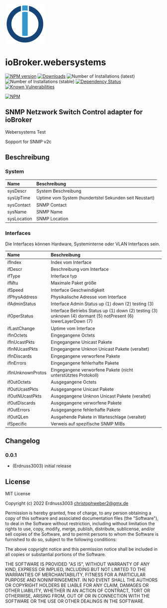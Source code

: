 ![Logo](admin/webersystems.png)
# ioBroker.webersystems

[![NPM version](http://img.shields.io/npm/v/iobroker.webersystems.svg)](https://www.npmjs.com/package/iobroker.webersystems)
[![Downloads](https://img.shields.io/npm/dm/iobroker.webersystems.svg)](https://www.npmjs.com/package/iobroker.webersystems)
![Number of Installations (latest)](http://iobroker.live/badges/webersystems-installed.svg)
![Number of Installations (stable)](http://iobroker.live/badges/webersystems-stable.svg)
[![Dependency Status](https://img.shields.io/david/Erdnuss3003/iobroker.webersystems.svg)](https://david-dm.org/Erdnuss3003/iobroker.webersystems)
[![Known Vulnerabilities](https://snyk.io/test/github/Erdnuss3003/ioBroker.webersystems/badge.svg)](https://snyk.io/test/github/Erdnuss3003/ioBroker.webersystems)

[![NPM](https://nodei.co/npm/iobroker.webersystems.png?downloads=true)](https://nodei.co/npm/iobroker.webersystems/)

## SNMP Netzwork Switch Control adapter for ioBroker

Webersystems Test

Sopport for SNMP v2c

## Beschreibung

### System

| Name                	| Beschreibung             											|
|:------------------    |:-------------------      											|
| sysDescr      		| System Beschreibung        										|
| sysUpTime				| Uptime vom System (hundertstel Sekunden seit Neustart)       		|
| sysContact       		| SNMP Contact        												|
| sysName				| SNMP Name        													|
| sysLocation			| SNMP Location        												|

### Interfaces

Die Interfaces können Hardware, Systeminterne oder VLAN Interfaces sein.

| Name                	| Beschreibung             											|
|:------------------    |:-------------------      											|
| ifIndex      			| Index vom Interface  												|
| ifDescr				| Beschreibung vom Interface       									|
| ifType       			| Interface typ       												|
| ifMtu					| Maximale Paket größe       										|
| ifSpeed				| Interface Geschwindigkeit											|
| ifPhysAddress      	| Physikalische Adresse vom Interface       						|
| ifAdminStatus			| Interface Admin Status up (1) down (2) testing (3)       			|
| ifOperStatus       	| Interface Betriebs Status up (1) down (2) testing (3) unknown (4) dormant (5) notPresent (6) lowerLayerDown (7)	|
| ifLastChange			| Uptime vom Interface       										|
| ifInOctets			| Eingegangene Octets         										|
| ifInUcastPkts      	| Eingegangene Unicast Pakete      									|
| ifInNUcastPkts		| Eingegangene Unknon Unicast Pakete (veraltet)						|
| ifInDiscards       	| Eingegangene verworfene Pakete          							|
| ifInErrors			| Eingegangene fehlerhafte Pakete        							|
| ifInUnknownProtos		| Eingegangene verworfene Pakete (nicht unterstütztes Protokoll)	|
| ifOutOctets      		| Ausgegangene Octets        										|
| ifOutUcastPkts		| Ausgegangene Unicast Pakete  										|
| ifOutNUcastPkts       | Ausgegangene Unknon Unicast Pakete (veraltet)						|
| ifOutDiscards			| Ausgegangene verworfene Pakete          							|        													
| ifOutErrors			| Ausgegangene fehlerhafte Pakete        							|
| ifOutQLen				| Ausgehende Pakete in Warteschlage	(veraltet)						|
| ifSpecific			| Verweis auf spezifische SNMP MIBs									|

## Changelog

### 0.0.1
* (Erdnuss3003) initial release

## License
MIT License

Copyright (c) 2022 Erdnuss3003 <christophweber2@gmx.de>

Permission is hereby granted, free of charge, to any person obtaining a copy
of this software and associated documentation files (the "Software"), to deal
in the Software without restriction, including without limitation the rights
to use, copy, modify, merge, publish, distribute, sublicense, and/or sell
copies of the Software, and to permit persons to whom the Software is
furnished to do so, subject to the following conditions:

The above copyright notice and this permission notice shall be included in all
copies or substantial portions of the Software.

THE SOFTWARE IS PROVIDED "AS IS", WITHOUT WARRANTY OF ANY KIND, EXPRESS OR
IMPLIED, INCLUDING BUT NOT LIMITED TO THE WARRANTIES OF MERCHANTABILITY,
FITNESS FOR A PARTICULAR PURPOSE AND NONINFRINGEMENT. IN NO EVENT SHALL THE
AUTHORS OR COPYRIGHT HOLDERS BE LIABLE FOR ANY CLAIM, DAMAGES OR OTHER
LIABILITY, WHETHER IN AN ACTION OF CONTRACT, TORT OR OTHERWISE, ARISING FROM,
OUT OF OR IN CONNECTION WITH THE SOFTWARE OR THE USE OR OTHER DEALINGS IN THE
SOFTWARE.